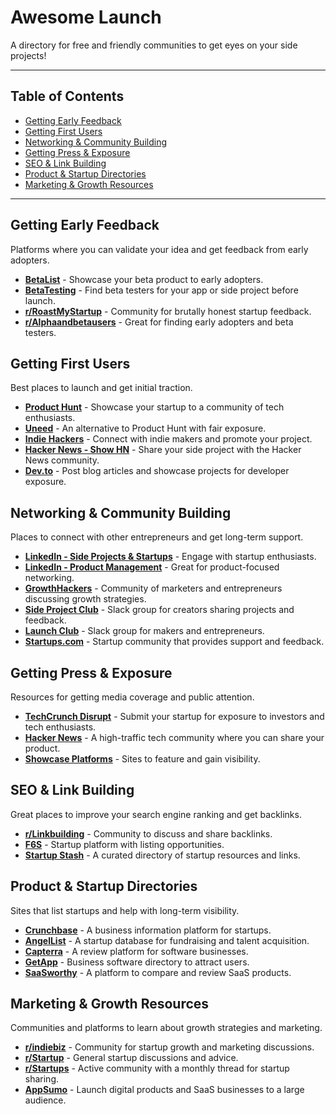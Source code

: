 # Awesome Launch

A directory for free and friendly communities to get eyes on your side projects!

---

## Table of Contents
- [Getting Early Feedback](#getting-early-feedback)
- [Getting First Users](#getting-first-users)
- [Networking & Community Building](#networking--community-building)
- [Getting Press & Exposure](#getting-press--exposure)
- [SEO & Link Building](#seo--link-building)
- [Product & Startup Directories](#product--startup-directories)
- [Marketing & Growth Resources](#marketing--growth-resources)

---

## Getting Early Feedback
Platforms where you can validate your idea and get feedback from early adopters.

- **[BetaList](https://betalist.com/)** - Showcase your beta product to early adopters.
- **[BetaTesting](https://www.betatesting.com/)** - Find beta testers for your app or side project before launch.
- **[r/RoastMyStartup](https://www.reddit.com/r/RoastMyStartup/)** - Community for brutally honest startup feedback.
- **[r/Alphaandbetausers](https://www.reddit.com/r/Alphaandbetausers/)** - Great for finding early adopters and beta testers.

## Getting First Users
Best places to launch and get initial traction.

- **[Product Hunt](https://www.producthunt.com/)** - Showcase your startup to a community of tech enthusiasts.
- **[Uneed](https://www.uneed.best)** - An alternative to Product Hunt with fair exposure.
- **[Indie Hackers](https://www.indiehackers.com/)** - Connect with indie makers and promote your project.
- **[Hacker News - Show HN](https://news.ycombinator.com/show)** - Share your side project with the Hacker News community.
- **[Dev.to](https://dev.to/)** - Post blog articles and showcase projects for developer exposure.

## Networking & Community Building
Places to connect with other entrepreneurs and get long-term support.

- **[LinkedIn - Side Projects & Startups](https://www.linkedin.com/groups/11908947/)** - Engage with startup enthusiasts.
- **[LinkedIn - Product Management](https://www.linkedin.com/groups/1965894/)** - Great for product-focused networking.
- **[GrowthHackers](https://growthhackers.com/)** - Community of marketers and entrepreneurs discussing growth strategies.
- **[Side Project Club](https://www.sideprojectclub.com/)** - Slack group for creators sharing projects and feedback.
- **[Launch Club](https://www.launchclub.io/)** - Slack group for makers and entrepreneurs.
- **[Startups.com](https://www.startups.com/community)** - Startup community that provides support and feedback.

## Getting Press & Exposure
Resources for getting media coverage and public attention.

- **[TechCrunch Disrupt](https://techcrunch.com/events/disrupt/)** - Submit your startup for exposure to investors and tech enthusiasts.
- **[Hacker News](https://news.ycombinator.com/)** - A high-traffic tech community where you can share your product.
- **[Showcase Platforms](https://www.launchingnext.com/)** - Sites to feature and gain visibility.

## SEO & Link Building
Great places to improve your search engine ranking and get backlinks.

- **[r/Linkbuilding](https://www.reddit.com/r/Linkbuilding/)** - Community to discuss and share backlinks.
- **[F6S](https://www.f6s.com/)** - Startup platform with listing opportunities.
- **[Startup Stash](https://startupstash.com/)** - A curated directory of startup resources and links.

## Product & Startup Directories
Sites that list startups and help with long-term visibility.

- **[Crunchbase](https://www.crunchbase.com/)** - A business information platform for startups.
- **[AngelList](https://angel.co/)** - A startup database for fundraising and talent acquisition.
- **[Capterra](https://www.capterra.com/)** - A review platform for software businesses.
- **[GetApp](https://www.getapp.com/)** - Business software directory to attract users.
- **[SaaSworthy](https://www.saasworthy.com/)** - A platform to compare and review SaaS products.

## Marketing & Growth Resources
Communities and platforms to learn about growth strategies and marketing.

- **[r/indiebiz](https://www.reddit.com/r/indiebiz/)** - Community for startup growth and marketing discussions.
- **[r/Startup](https://www.reddit.com/r/Startup/)** - General startup discussions and advice.
- **[r/Startups](https://www.reddit.com/r/Startups/)** - Active community with a monthly thread for startup sharing.
- **[AppSumo](https://appsumo.com/)** - Launch digital products and SaaS businesses to a large audience.
